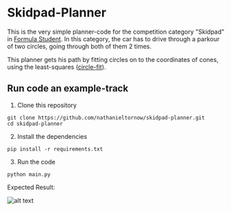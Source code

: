 # Skidpad-Planner

This is the very simple planner-code for the competition category "Skidpad" in [Formula Student](https://www.formulastudent.de/fsg/).
In this category, the car has to drive through a parkour of two circles, going through 
both of them 2 times.

This planner gets his path by fitting circles on to the coordinates of cones, using the
least-squares ([circle-fit](https://pypi.org/project/circle-fit/)).

## Run code an example-track

1. Clone this repository
```shell
git clone https://github.com/nathanieltornow/skidpad-planner.git
cd skidpad-planner
```

2. Install the dependencies
```shell
pip install -r requirements.txt
```

3. Run the code
```shell
python main.py
```

Expected Result:

![alt text](https://github.com/nathanieltornow/skidpad-planner/blob/main/example-plot.jpg "Plot")


